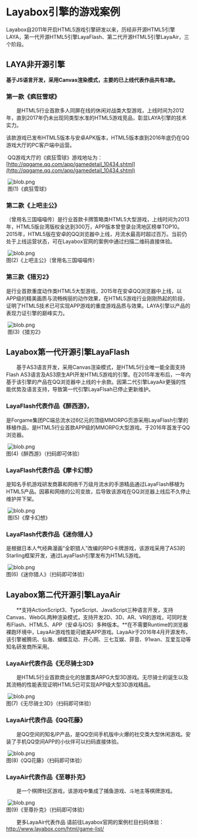# Layabox引擎的游戏案例

​     Layabox自2011年开启HTML5游戏引擎研发以来，历经非开源HTML5引擎LAYA，第一代开源HTML5引擎LayaFlash、第二代开源HTML5引擎LayaAir，三个阶段。



## **LAYA非开源引擎**

**基于JS语言开发，采用Canvas渲染模式，主要的已上线代表作品共有3款。**

###         **第一款《疯狂雪球》**

　　是HTML5行业首款多人同屏在线的休闲对战类大型游戏，上线时间为2012年，直到2017年仍未出现同类型水准的HTML5游戏竞品，彰显LAYA引擎的技术实力。

​        该款游戏已发布HTML5版本与安卓APK版本，HTML5版本直到2016年底仍在QQ游戏大厅的PC客户端中运营。

​        QQ游戏大厅的《疯狂雪球》游戏地址为：[http://qqgame.qq.com/app/gamedetail_10434.shtml](http://qqgame.qq.com/app/gamedetail_10434.shtml) 

​	![blob.png](img/1.png)<br/>
​	图(1)《疯狂雪球》



###         **第二款《上吧主公》**

（曾用名三国喵喵传）是行业首款卡牌策略类HTML5大型游戏，上线时间为2013年，HTML5版台湾版权金达到300万，APP版本曾登录台湾地区榜单TOP10。2015年，HTML5版在安卓的QQ浏览器中上线，月流水最高时超过百万。当前仍处于上线运营状态，可在Layabox官网的案例中通过扫描二维码直接体验。

​	![blob.png](img/2.png)<br/>
​	图(2)《上吧主公》（曾用名三国喵喵传）



###         **第三款《猎刃2》**

是行业首款重度动作类HTML5大型游戏，2015年在安卓QQ浏览器中上线，以APP级的精美画质与流畅绚丽的动作效果，在HTML5游戏行业刚刚热起的阶段，证明了HTML5技术已可实现APP游戏的重度游戏品质与效果。LAYA引擎以产品的表现力证引擎的巅峰实力。

​	![blob.png](img/3.png)<br/>
​	图(3)《猎刃2》





## **Layabox第一代开源引擎LayaFlash**

　　基于AS3语言开发，采用Canvas渲染模式，是HTML5行业唯一能全面支持Flash AS3语言及AS3原生API开发HTML5游戏的引擎。在2015年发布后，一年内基于该引擎的产品在QQ浏览器中上线的十余款。因第二代引擎LayaAir更强的性能优势及语言支持，导致第一代引擎LayaFlsah已停止更新维护。



### LayaFlash代表作品《醉西游》，

是Forgame集团PC端总流水过6亿元的顶级MMORPG页游采用LayaFlash引擎的移植作品，是HTML5行业首款APP级的MMORPG大型游戏。于2016年首发于QQ浏览器。

​	![blob.png](img/4.png)<br/>
​	图(4)《醉西游》（扫码即可体验）



###  LayaFlash代表作品《摩卡幻想》

是知名手机游戏研发商慕和网络千万级月流水的手游精品通过LayaFlash移植为HTML5产品。因慕和网络的公司变故，后导致该游戏在QQ浏览器上线后不久停止维护并下架。

​	![blob.png](img/5.png)<br/>
​	图(5)《摩卡幻想》



### LayaFlash代表作品《迷你猎人》

是根据日本人气经典漫画“全职猎人”改编的RPG卡牌游戏，该游戏采用了AS3的Starling框架开发，通过LayaFlash引擎发布为HTML5游戏。

​	![blob.png](img/6.png)<br/>
​	图(6)《迷你猎人》（扫码即可体验）





## Layabox第二代开源引擎LayaAir

　　**支持ActionScript3、TypeScript、JavaScript三种语言开发，支持Canvas、WebGL两种渲染模式，支持开发2D、3D、AR、VR的游戏，可同时发布Flash、HTML5、APP（安卓与IOS）多种版本。**在不需要Runtime的浏览器裸跑环境中，LayaAir游戏性能可媲美APP游戏。LayaAir于2016年4月开源发布，该引擎被腾讯、仙海、蝴蝶互动、开心网、三七互娱、菲音、91wan、互爱互动等知名研发商所采用。



### LayaAir代表作品《无尽骑士3D》

　　是HTML5行业首款商业化的放置类ARPG大型3D游戏。无尽骑士的诞生以及其流畅的性能表现证明HTML5已可实现APP级大型3D游戏精品。    

​	![blob.png](img/7.png)<br/>
​	图(7)《无尽骑士3D》（扫码即可体验）




###  LayaAir代表作品《QQ花藤》

　　是QQ空间的知名IP产品，是QQ空间手机版中火爆的社交类大型休闲游戏。安装了手机QQ空间APP的小伙伴可以扫码直接体验。

​	![blob.png](img/8.png)<br/>
​	图(8)《QQ花藤》（扫码即可体验）




###    LayaAir代表作品《至尊扑克》

　　是一个棋牌社区游戏，该游戏中集成了捕鱼游戏、斗地主等棋牌游戏。

​	![blob.png](img/9.png)<br/>
​	图(9)《至尊扑克》（扫码即可体验）



　　更多LayaAir代表作品 请前往Layabox官网的案例栏目扫码体验：http://www.layabox.com/html/game-list/